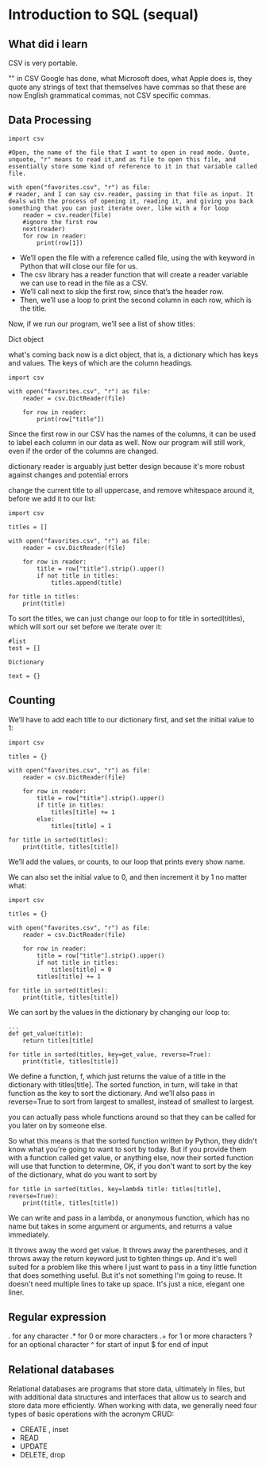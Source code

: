 # Introduction to SQL (sequal)

## What did i learn


CSV is very portable. 

"" in CSV Google has done, what Microsoft does, what Apple does is, they quote any strings of text that themselves have commas so that these are now English grammatical commas, not CSV specific commas. 

## Data Processing

```
import csv

#Open, the name of the file that I want to open in read mode. Quote, unquote, "r" means to read it,and as file to open this file, and essentially store some kind of reference to it in that variable called file. 

with open("favorites.csv", "r") as file:
# reader, and I can say csv.reader, passing in that file as input. It deals with the process of opening it, reading it, and giving you back something that you can just iterate over, like with a for loop 
    reader = csv.reader(file)
    #ignore the first row
    next(reader)
    for row in reader:
        print(row[1])
```
- We’ll open the file with a reference called file, using the with keyword in Python that will close our file for us.
- The csv library has a reader function that will create a reader variable we can use to read in the file as a CSV.
- We’ll call next to skip the first row, since that’s the header row.
- Then, we’ll use a loop to print the second column in each row, which is the title.

Now, if we run our program, we’ll see a list of show titles: 

Dict object

what's coming back now is a dict object, that is, a dictionary which has keys and values. The keys of which are the column headings. 
```
import csv

with open("favorites.csv", "r") as file:
    reader = csv.DictReader(file)

    for row in reader:
        print(row["title"])
```
 Since the first row in our CSV has the names of the columns, it can be used to label each column in our data as well. Now our program will still work, even if the order of the columns are changed.
 
 dictionary reader is arguably just better design because it's more robust against changes and potential errors
 
 change the current title to all uppercase, and remove whitespace around it, before we add it to our list:
```
import csv

titles = []

with open("favorites.csv", "r") as file:
    reader = csv.DictReader(file)

    for row in reader:
        title = row["title"].strip().upper()
        if not title in titles:
            titles.append(title)

for title in titles:
    print(title)
```

To sort the titles, we can just change our loop to for title in sorted(titles), which will sort our set before we iterate over it: 

```
#list
test = []

Dictionary 

text = {}

```

## Counting

We’ll have to add each title to our dictionary first, and set the initial value to 1:
```
import csv

titles = {}

with open("favorites.csv", "r") as file:
    reader = csv.DictReader(file)

    for row in reader:
        title = row["title"].strip().upper()
        if title in titles:
            titles[title] += 1
        else:
            titles[title] = 1

for title in sorted(titles):
    print(title, titles[title])
```
We’ll add the values, or counts, to our loop that prints every show name.

We can also set the initial value to 0, and then increment it by 1 no matter what:
```
import csv

titles = {}

with open("favorites.csv", "r") as file:
    reader = csv.DictReader(file)

    for row in reader:
        title = row["title"].strip().upper()
        if not title in titles:
            titles[title] = 0
        titles[title] += 1

for title in sorted(titles):
    print(title, titles[title])

```

We can sort by the values in the dictionary by changing our loop to:
```
...
def get_value(title):
    return titles[title]

for title in sorted(titles, key=get_value, reverse=True):
    print(title, titles[title])
```

   We define a function, f, which just returns the value of a title in the dictionary with titles[title]. The sorted function, in turn, will take in that function as the key to sort the dictionary. And we’ll also pass in reverse=True to sort from largest to smallest, instead of smallest to largest.

you can actually pass whole functions around so that they can be called for you later on by someone else. 

So what this means is that the sorted function written by Python, they didn't know what you're going to want to sort by today. But if you provide them with a function called get value, or anything else, now their sorted function will use that function to determine, OK, if you don't want to sort by the key of the dictionary, what do you want to sort by
```
for title in sorted(titles, key=lambda title: titles[title], reverse=True):
    print(title, titles[title])
```
  We can write and pass in a lambda, or anonymous function, which has no name but takes in some argument or arguments, and returns a value immediately.
  
It throws away the word get value. It throws away the parentheses, and it throws away the return keyword just to tighten things up. And it's well suited for a problem like this where I just want to pass in a tiny little function that does something useful. But it's not something I'm going to reuse. It doesn't need multiple lines to take up space. It's just a nice, elegant one liner. 

## Regular expression

. for any character
.* for 0 or more characters
.+ for 1 or more characters
? for an optional character
^ for start of input
$ for end of input


## Relational databases

 Relational databases are programs that store data, ultimately in files, but with additional data structures and interfaces that allow us to search and store data more efficiently.
When working with data, we generally need four types of basic operations with the acronym CRUD:
- CREATE , inset
- READ
- UPDATE
- DELETE, drop

